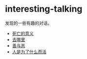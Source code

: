# interesting-talking
发现的一些有趣的对话。
- [死亡的意义][url-issue4]
- [去哪里][url-issue3]
- [善与恶][url-issue2]
- [人是为了什么而活][url-issue1]





[url-issue1]:https://github.com/XXHolic/interesting-talking/issues/1
[url-issue2]:https://github.com/XXHolic/interesting-talking/issues/2
[url-issue3]:https://github.com/XXHolic/interesting-talking/issues/3
[url-issue4]:./draft/4.死亡的意义.md

